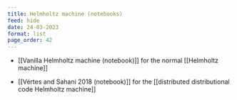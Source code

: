 ```yaml
---
title: Helmholtz machine (notebooks)
feed: hide
date: 24-03-2023
format: list
page_order: 42
---
```




- [[Vanilla Helmholtz machine (notebook)]] for the normal [[Helmholtz machine]] 

- [[Vértes and Sahani 2018 (notebook)]] for the [[distributed distributional code Helmholtz machine]]